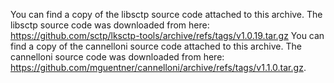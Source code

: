 You can find a copy of the libsctp source code attached to this archive.
The libsctp source code was downloaded from here: https://github.com/sctp/lksctp-tools/archive/refs/tags/v1.0.19.tar.gz
You can find a copy of the cannelloni source code attached to this archive.
The cannelloni source code was downloaded from here: https://github.com/mguentner/cannelloni/archive/refs/tags/v1.1.0.tar.gz.
